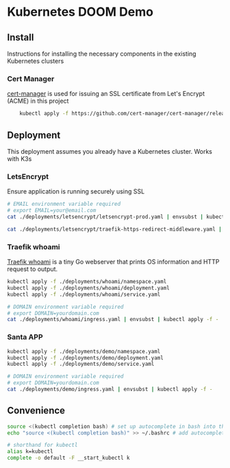 # Kubernetes DOOM Demo

## Install
Instructions for installing the necessary components in the existing Kubernetes clusters

### Cert Manager
[cert-manager][url-certmanager] is used for issuing an SSL certificate from Let's Encrypt (ACME) in this project

```bash
    kubectl apply -f https://github.com/cert-manager/cert-manager/releases/download/v1.13.3/cert-manager.yaml
```

## Deployment
This deployment assumes you already have a Kubernetes cluster. Works with K3s

### LetsEncrypt
Ensure application is running securely using SSL

```bash
# EMAIL environment variable required
# export EMAIL=your@email.com
cat ./deployments/letsencrypt/letsencrypt-prod.yaml | envsubst | kubectl apply -f -

cat ./deployments/letsencrypt/traefik-https-redirect-middleware.yaml | envsubst | kubectl apply -f -
```

### Traefik whoami
[Traefik whoami][url-whoami] is a tiny Go webserver that prints OS information and HTTP request to output.

```bash
kubectl apply -f ./deployments/whoami/namespace.yaml 
kubectl apply -f ./deployments/whoami/deployment.yaml 
kubectl apply -f ./deployments/whoami/service.yaml

# DOMAIN environment variable required
# export DOMAIN=yourdomain.com
cat ./deployments/whoami/ingress.yaml | envsubst | kubectl apply -f -

```

### Santa APP
```bash
kubectl apply -f ./deployments/demo/namespace.yaml 
kubectl apply -f ./deployments/demo/deployment.yaml 
kubectl apply -f ./deployments/demo/service.yaml

# DOMAIN environment variable required
# export DOMAIN=yourdomain.com
cat ./deployments/demo/ingress.yaml | envsubst | kubectl apply -f -

```

## Convenience

```bash
source <(kubectl completion bash) # set up autocomplete in bash into the current shell, bash-completion package should be installed first.
echo "source <(kubectl completion bash)" >> ~/.bashrc # add autocomplete permanently to your bash shell.

# shorthand for kubectl
alias k=kubectl
complete -o default -F __start_kubectl k
```


[url-certmanager]: https://github.com/cert-manager/cert-manager
[url-whoami]: https://github.com/traefik/whoami